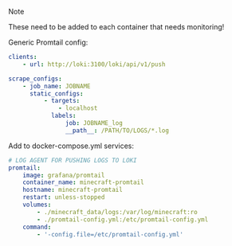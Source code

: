 > [!NOTE]
> These need to be added to each container that needs monitoring!

Generic Promtail config:
```yaml
clients:
    - url: http://loki:3100/loki/api/v1/push

scrape_configs:
    - job_name: JOBNAME
      static_configs:
          - targets:
              - localhost
            labels:
                job: JOBNAME_log
                __path__: /PATH/TO/LOGS/*.log
```

Add to docker-compose.yml services:
```yaml
# LOG AGENT FOR PUSHING LOGS TO LOKI
promtail:
    image: grafana/promtail
    container_name: minecraft-promtail
    hostname: minecraft-promtail
    restart: unless-stopped
    volumes:
        - ./minecraft_data/logs:/var/log/minecraft:ro
        - ./promtail-config.yml:/etc/promtail-config.yml
    command:
        - '-config.file=/etc/promtail-config.yml'
```